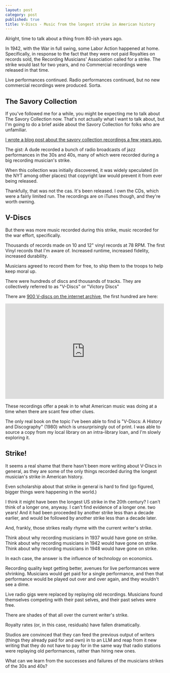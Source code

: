 ```yaml
---
layout: post
category: post
published: true
title: V-Discs - Music from the longest strike in American history
---
```

Alright, time to talk about a thing from 80-ish years ago.

In 1942, with the War in full swing, some Labor Action happened at home. Specifically, in response to the fact that they were not paid Royalties on records sold, the Recording Musicians' Association called for a strike. The strike would last for two years, and no Commercial recordings were released in that time. 

Live performances continued. Radio performances continued, but no new commercial recordings were produced. Sorta.

## The Savory Collection

If you've followed me for a while, you might be expecting me to talk about The Savory Collection now. That's not actually what I want to talk about, but I'm going to do a brief aside about the Savory Collection for folks who are unfamiliar. 

[I wrote a blog post about the savory collection recordings a few years ago.](https://ajroach42.com/the-national-jazz-museum-in-harlem-presents-the-savory-collection/)

The gist: A dude recorded a bunch of radio broadcasts of jazz performances in the 30s and 40s, many of which were recorded during a big recording musician's strike. 

When this collection was initially discovered, it was widely speculated (in the NYT among other places) that copyright law would prevent it from ever being released. 

Thankfully, that was not the cas. It's been released. I own the CDs, which were a fairly limited run. The recordings are on iTunes though, and they're worth owning. 

## V-Discs

But there was more music recorded during this strike, music recorded for the war effort, specifically. 

Thousands of records made on 10 and 12" vinyl records at 78 RPM. The first Vinyl records that I'm aware of. Increased runtime, increased fidelity, increased durability. 

Musicians agreed to record them for free, to ship them to the troops to help keep moral up. 

There were hundreds of discs and thousands of tracks. They are collectively referred to as "V-Discs" or "Victory Discs"

There are [900 V-discs on the internet archive](https://archive.org/details/V-discs1-991943-1944), the first hundred are here: 

<iframe src="https://archive.org/embed/V-discs1-991943-1944&playlist=1" width="500" height="300" frameborder="0" webkitallowfullscreen="true" mozallowfullscreen="true" allowfullscreen></iframe>

These recordings offer a peak in to what American music was doing at a time when there are scant few other clues. 

The only real book on the topic I've been able to find is "V-Discs: A History and Discography" (1980) which is unsurprisingly out of print. I was able to source a copy from my local library on an intra-library loan, and I'm slowly exploring it. 

## Strike! 

It seems a real shame that there hasn't been more writing about V-Discs in general, as they are some of the only things recorded during the longest musician's strike in American history. 

Even scholarship about that strike in general is hard to find (go figured, bigger things were happening in the world.)

I think it might have been the longest US strike in the 20th century? I can't think of a longer one, anyway. I can't find evidence of a longer one. two years! And it had been proceeded by another strike less than a decade earlier, and would be followed by another strike less than a decade later. 

And, frankly, those strikes really rhyme with the current writer's strike. 

Think about why recording musicians in 1937 would have gone on strike. Think about why recording musicians in 1942 would have gone on strike. Think about why recording musicians in 1948 would have gone on strike. 

In each case, the answer is the influence of technology on economics. 

Recording quality kept getting better, avenues for live performances were shrinking. Musicians would get paid for a single performance, and then that performance would be played out over and over again, and they wouldn't see a dime.

Live radio gigs were replaced by replaying old recordings. Musicians found themselves competing with their past selves, and their past selves were free.

There are shades of that all over the current writer's strike. 

Royalty rates (or, in this case, residuals) have fallen dramatically. 

Studios are convinced that they can feed the previous output of writers (things they already paid for and own) in to an LLM and reap from it new writing that they do not have to pay for in the same way that radio stations were replaying old performances, rather than hiring new ones. 

What can we learn from the successes and failures of the musicians strikes of the 30s and 40s?
